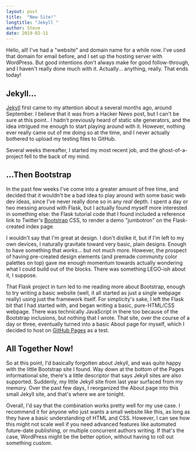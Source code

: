 ```yaml
---
layout: post
title:  "New Site!"
longtitle: "Jekyll "
author: Steve
date: 2019-02-11
---
```


Hello, all! I've had a "website" and domain name for a while now. I've used that domain for email before, and I set up the hosting server with WordPress. But good intentions don't always make for good follow-through, and I haven't really done much with it. Actually... anything, really.  That ends today!

<!--more-->

## Jekyll...

[Jekyll](https://jekyllrb.com/) first came to my attention about a several months ago, around September. I believe that it was from a Hacker News post, but I can't be sure at this point.. I hadn't previously heard of static site generators, and the idea intrigued me enough to start playing around with it. However, nothing ever really came out of me doing so at the time, and I never actually bothered to upload my testing files to GitHub.

Several weeks thereafter, I started my most recent job, and the ghost-of-a-project fell to the back of my mind.

## ...Then Bootstrap

In the past few weeks I've come into a greater amount of free time, and decided that it wouldn't be a bad idea to play around with some basic web dev ideas, since I've never really done so in any *real* depth. I spent a day or two messing around with Flask, but I actually found myself more interested in something else: the Flask tutorial code that I found included a reference link to Twitter's [Bootstrap](https://getbootstrap.com/) CSS, to render a demo "jumbotron" on the Flask-created index page.

I wouldn't say that I'm great at design. I don't dislike it, but if I'm left to my own devices, I naturally gravitate toward very basic, plain designs. Enough to have something that *works*... but not much more. However, the prospect of having pre-created design elements (and premade community color palettes on top) gave me enough momentum towards actually wondering what I could build out of the blocks. There was something LEGO-ish about it, I suppose.

That Flask project in turn led to me reading more about Bootstrap, enough to try writing a basic website (well, it all started as just a single webpage really) using just the framework itself. For simplicity's sake, I left the Flask bit that I had started with, and began writing a basic, pure-HTML/CSS webpage. There was technically JavaScript in there too because of the Bootstrap inclusions, but nothing that I wrote. That site, over the course of a day or three, eventually turned into a basic About page for myself, which I decided to host on [GitHub Pages](https://pages.github.com/) as a test.

## All Together Now!

So at this point, I'd basically forgotten about Jekyll, and was quite happy with the little Bootstrap site I found. Way down at the bottom of the Pages informational site, there's a little descriptor that says Jekyll sites are also supported. Suddenly, my little Jekyll site from last year surfaced from my memory. Over the past few days, I reorganized the About page into this small Jekyll site, and that's where we are tonight.

Overall, I'd say that the combination works pretty well for my use case. I recommend it for anyone who just wants a small website like this, as long as they have a basic understanding of HTML and CSS. However, I can see how this might not scale well if you need advanced features like automated future-date publishing, or multiple concurrent authors writing. If that's the case, WordPress might be the better option, without having to roll out something custom.



